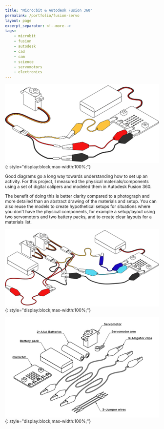 ```yaml
---
title: "Micro:bit & Autodesk Fusion 360"
permalink: /portfolio/fusion-servo
layout: page
excerpt_separator: <!--more-->
tags:
    - microbit
    - fusion
    - autodesk
    - cad
    - cam
    - science
    - servomotors
    - electronics
---
```


![Simple single micro:bit servomotor layout drawn in Autodesk Fusion 360.](./layout-diagram-1.png){: style="display:block;max-width:100%;"}

Good diagrams go a long way towards understanding how to set up an activity. For this project, I measured the physical materials/components using a set of digital calipers and modeled them in Autodesk Fusion 360. 

The benefit of doing this is better clarity compared to a photograph and more detailed than an abstract drawing of the materials and setup. <!--more-->You can also reuse the models to create hypothetical setups for situations where you don't have the physical components, for example a setup/layout using two servomotors and two battery packs, and to create clear layouts for a materials list.

![Layout using a single micro:bit to control two servomotors powered by two battery packs, drawn in Autodesk Fusion 360.](layout-diagram-2.png){: style="display:block;max-width:100%;"}

![Example diagram of materials needed for an activity, drawn in Autodesk Fusion 360.](materials-diagram.png){: style="display:block;max-width:100%;"}